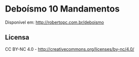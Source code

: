 # Deboísmo 10 Mandamentos
Disponível em: http://robertopc.com.br/deboismo

## Licensa
CC BY-NC 4.0 - http://creativecommons.org/licenses/by-nc/4.0/
